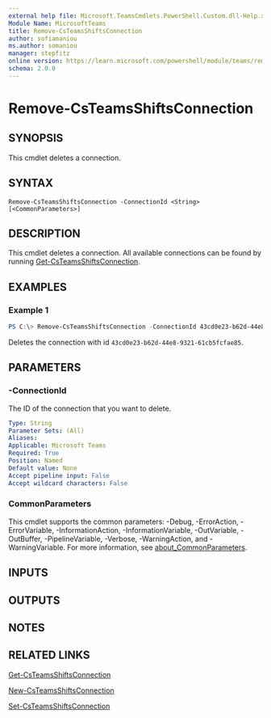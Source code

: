 ```yaml
---
external help file: Microsoft.TeamsCmdlets.PowerShell.Custom.dll-Help.xml
Module Name: MicrosoftTeams
title: Remove-CsTeamsShiftsConnection
author: sofiamaniou
ms.author: somaniou
manager: stepfitz
online version: https://learn.microsoft.com/powershell/module/teams/remove-csteamsshiftsconnection
schema: 2.0.0
---
```


# Remove-CsTeamsShiftsConnection

## SYNOPSIS

This cmdlet deletes a connection.

## SYNTAX

```
Remove-CsTeamsShiftsConnection -ConnectionId <String> [<CommonParameters>]
```

## DESCRIPTION

This cmdlet deletes a connection. All available connections can be found by running [Get-CsTeamsShiftsConnection](Get-CsTeamsShiftsConnection.md).

## EXAMPLES

### Example 1
```powershell
PS C:\> Remove-CsTeamsShiftsConnection -ConnectionId 43cd0e23-b62d-44e8-9321-61cb5fcfae85
```

Deletes the connection with id `43cd0e23-b62d-44e8-9321-61cb5fcfae85`.

## PARAMETERS

### -ConnectionId

The ID of the connection that you want to delete.

```yaml
Type: String
Parameter Sets: (All)
Aliases:
Applicable: Microsoft Teams
Required: True
Position: Named
Default value: None
Accept pipeline input: False
Accept wildcard characters: False
```

### CommonParameters
This cmdlet supports the common parameters: -Debug, -ErrorAction, -ErrorVariable, -InformationAction, -InformationVariable, -OutVariable, -OutBuffer, -PipelineVariable, -Verbose, -WarningAction, and -WarningVariable. For more information, see [about_CommonParameters](https://go.microsoft.com/fwlink/?LinkID=113216).

## INPUTS

## OUTPUTS

## NOTES

## RELATED LINKS

[Get-CsTeamsShiftsConnection](Get-CsTeamsShiftsConnection.md)

[New-CsTeamsShiftsConnection](New-CsTeamsShiftsConnection.md)

[Set-CsTeamsShiftsConnection](Set-CsTeamsShiftsConnection.md)
